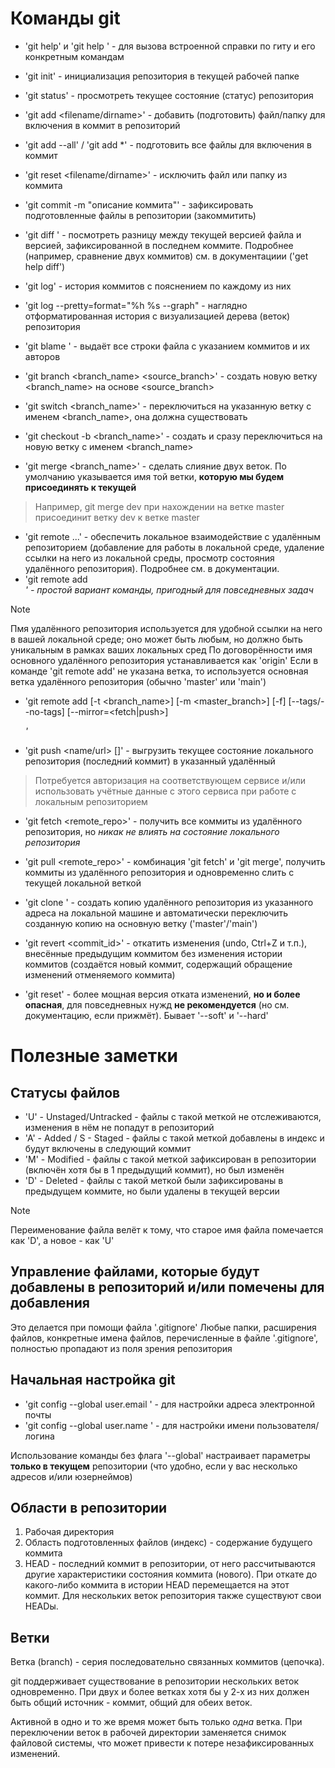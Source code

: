 # Команды git

- 'git help' и 'git help <command>'          - для вызова встроенной справки по гиту и его конкретным командам
- 'git init'                                 - инициализация репозитория в текущей рабочей папке
- 'git status'                               - просмотреть текущее состояние (статус) репозитория
- 'git add <filename/dirname>'               - добавить (подготовить) файл/папку для включения в коммит в репозиторий
- 'git add --all' / 'git add *'               - подготовить все файлы для включения в коммит
- 'git reset <filename/dirname>'             - исключить файл или папку из коммита
- 'git commit -m "описание коммита"'         - зафиксировать подготовленные файлы в репозитории (закоммитить)
- 'git diff <filename>'                      - посмотреть разницу между текущей версией файла и версией, зафиксированной в последнем коммите. Подробнее (например, сравнение двух коммитов) см. в документациии ('get help diff')
- 'git log'                                  - история коммитов с пояснением по каждому из них
- 'git log --pretty=format="%h %s --graph"   - наглядно отформатированная история с визуализацией дерева (веток) репозитория
- 'git blame <filename>'                     - выдаёт все строки файла с указанием коммитов и их авторов
- 'git branch <branch_name> <source_branch>' - создать новую ветку <branch_name> на основе <source_branch>
- 'git switch <branch_name>'                 - переключиться на указанную ветку с именем <branch_name>, она должна существовать
- 'git checkout -b <branch_name>'            - создать и сразу переключиться на новую ветку с именем <branch_name>

- 'git merge <branch_name>'                  - сделать слияние двух веток. По умолчанию указывается имя той ветки, **которую мы будем присоединять к текущей**
> Например, git merge dev при нахождении на ветке master присоединит ветку dev к ветке master

- 'git remote ...'                           - обеспечить локальное взаимодействие с удалённым репозиторием (добавление для работы в локальной среде, удаление ссылки на него из локальной среды, просмотр состояния удалённого репозитория). Подробнее см. в документации. 
- 'git remote add <name> <address>'          - простой вариант команды, пригодный для повседневных задач
> [!note]
> Пмя удалённого репозитория используется для удобной ссылки на него в вашей локальной среде; оно может быть любым, но должно быть уникальным в рамках ваших локальных сред
> По договорённости имя основного удалённого репозитория устанавливается как 'origin' 
> Если в команде 'git remote add' не указана ветка, то используется основная ветка удалённого репозитория (обычно 'master' или 'main')
- 'git remote add [-t <branch_name>] [-m <master_branch>] [-f] [--tags/--no-tags] [--mirror=<fetch|push>] <name> <address>'

- 'git push <name/url> [<branch>]'           - выгрузить текущее состояние локального репозитория (последний коммит) в указанный удалённый
> Потребуется авторизация на соответствующем сервисе и/или использовать учётные данные с этого сервиса при работе с локальным репозиторием
- 'git fetch <remote_repo>'                  - получить все коммиты из удалённого репозитория, но *никак не влиять на состояние локального репозитория*
- 'git pull <remote_repo>'                   - комбинация 'git fetch' и 'git merge', получить коммиты из удалённого репозитория и одновременно слить с текущей локальной веткой

- 'git clone <url>'                          - создать копию удалённого репозитория из указанного адреса на локальной машине и автоматически переключить созданную копию на основную ветку ('master'/'main')

- 'git revert <commit_id>'                   - откатить изменения (undo, Ctrl+Z и т.п.), внесённые предыдущим коммитом без изменения истории коммитов (создаётся новый коммит, содержащий обращение изменений отменяемого коммита)
- 'git reset'                                - более мощная версия отката изменений, **но и более опасная**, для повседневных нужд **не рекомендуется** (но см. документацию, если прижмёт). Бывает '--soft' и '--hard'


# Полезные заметки

## Статусы файлов

- 'U' - Unstaged/Untracked - файлы с такой меткой не отслеживаются, изменения в нём не попадут в репозиторий
- 'A' - Added / S - Staged - файлы с такой меткой добавлены в индекс и будут включены в следующий коммит
- 'M' - Modified           - файлы с такой меткой зафиксирован в репозитории (включён хотя бы в 1 предыдущий коммит), но был изменён
- 'D' - Deleted            - файлы с такой меткой были зафиксированы в предыдущем коммите, но были удалены в текущей версии

> [!note]
> Переименование файла велёт к тому, что старое имя файла помечается как 'D', а новое - как 'U'

## Управление файлами, которые будут добавлены в репозиторий и/или помечены для добавления 

Это делается при помощи файла '.gitignore'
Любые папки, расширения файлов, конкретные имена файлов, перечисленные в файле '.gitignore', полностью пропадают из поля зрения репозитория

## Начальная настройка git

- 'git config --global user.email <email>' - для настройки адреса электронной почты
- 'git config --global user.name <name>' - для настройки имени пользователя/логина

Использование команды без флага '--global' настраивает параметры **только в текущем** репозитории (что удобно, если у вас несколько адресов и/или юзернеймов)

## Области в репозитории

1. Рабочая директория
2. Область подготовленных файлов (индекс) - содержание будущего коммита
3. HEAD - последний коммит в репозитории, от него рассчитываются другие характеристики состояния коммита (нового). При откате до какого-либо коммита в истории HEAD перемещается на этот коммит. Для нескольких веток репозитория также существуют свои HEADы.

## Ветки

Ветка (branch) - серия последовательно связанных коммитов (цепочка).

git поддерживает существование в репозитории нескольких веток одновременно. При двух и более ветках хотя бы у 2-х из них должен быть общий источник - коммит, общий для обеих веток.

Активной в одно и то же время может быть только *одна* ветка. При переключении веток в рабочей директории заменяется снимок файловой системы, что может привести к потере незафиксированных изменений.
